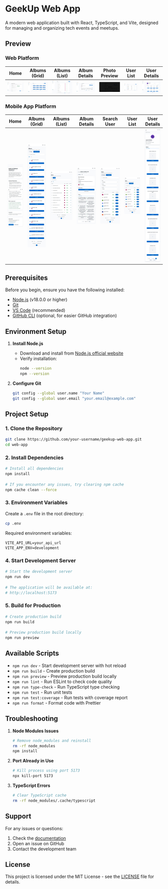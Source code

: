 # GeekUp Web App

A modern web application built with React, TypeScript, and Vite, designed for managing and organizing tech events and meetups.

## Preview

### Web Platform

| Home | Albums (Grid) | Albums (List) | Album Details | Photo Preview | User List | User Details |
|------|---------------|---------------|--------------|---------------|-----------|-------------|
| ![Home](result/Web/home.jpeg) | ![Albums Grid](result/Web/Albums_GridView.jpeg) | ![Albums List](result/Web/Album_ListView.jpeg) | ![Album Details](result/Web/Album_Details.jpeg) | ![Photo Preview](result/Web/Photo_Preview.jpeg) | ![User List](result/Web/User.jpeg) | ![User Details](result/Web/User_Details.jpeg) |

### Mobile App Platform

| Home | Albums (Grid) | Albums (List) | Album Details | Search User | User List | User Details |
|------|---------------|---------------|--------------|-------------|-----------|-------------|
| ![Home App](result/App/Home_app.jpeg) | ![Albums Grid App](result/App/Album_GridView_app.jpeg) | ![Albums List App](result/App/Album_Listview_app.jpeg) | ![Album Details App](result/App/Album_Details_app.jpeg) | ![Search User App](result/App/Search_User_app.jpeg) | ![User App](result/App/User_app.jpeg) | ![User Details App](result/App/User_Details_app.jpeg) |

## Prerequisites

Before you begin, ensure you have the following installed:
- [Node.js](https://nodejs.org/) (v18.0.0 or higher)
- [Git](https://git-scm.com/)
- [VS Code](https://code.visualstudio.com/) (recommended)
- [GitHub CLI](https://cli.github.com/) (optional, for easier GitHub integration)

## Environment Setup

1. **Install Node.js**
   - Download and install from [Node.js official website](https://nodejs.org/)
   - Verify installation:
     ```bash
     node --version
     npm --version
     ```

2. **Configure Git**
   ```bash
   git config --global user.name "Your Name"
   git config --global user.email "your.email@example.com"
   ```

## Project Setup

### 1. Clone the Repository

```bash
git clone https://github.com/your-username/geekup-web-app.git
cd web-app
```

### 2. Install Dependencies

```bash
# Install all dependencies
npm install

# If you encounter any issues, try clearing npm cache
npm cache clean --force
```

### 3. Environment Variables

Create a `.env` file in the root directory:

```bash
cp .env
```

Required environment variables:
```
VITE_API_URL=your_api_url
VITE_APP_ENV=development
```

### 4. Start Development Server

```bash
# Start the development server
npm run dev

# The application will be available at:
# http://localhost:5173
```

### 5. Build for Production

```bash
# Create production build
npm run build

# Preview production build locally
npm run preview
```

## Available Scripts

- `npm run dev` - Start development server with hot reload
- `npm run build` - Create production build
- `npm run preview` - Preview production build locally
- `npm run lint` - Run ESLint to check code quality
- `npm run type-check` - Run TypeScript type checking
- `npm run test` - Run unit tests
- `npm run test:coverage` - Run tests with coverage report
- `npm run format` - Format code with Prettier
<!-- 
## Development Guidelines

1. **Code Style**
   - Follow the ESLint and Prettier configurations
   - Use TypeScript for all new files
   - Write meaningful commit messages

2. **Git Workflow**
   ```bash
   # Create a new branch
   git checkout -b feature/your-feature-name

   # After making changes
   git add .
   git commit -m "feat: your feature description"
   git push origin feature/your-feature-name
   ```

3. **Testing**
   - Write tests for new features
   - Maintain test coverage above 80%
   - Run tests before committing -->

## Troubleshooting

1. **Node Modules Issues**
   ```bash
   # Remove node_modules and reinstall
   rm -rf node_modules
   npm install
   ```

2. **Port Already in Use**
   ```bash
   # Kill process using port 5173
   npx kill-port 5173
   ```

3. **TypeScript Errors**
   ```bash
   # Clear TypeScript cache
   rm -rf node_modules/.cache/typescript
   ```

## Support

For any issues or questions:
1. Check the [documentation](docs/)
2. Open an issue on GitHub
3. Contact the development team

## License

This project is licensed under the MIT License - see the [LICENSE](LICENSE) file for details.
<!-- 
# React + TypeScript + Vite

This template provides a minimal setup to get React working in Vite with HMR and some ESLint rules.

Currently, two official plugins are available:

- [@vitejs/plugin-react](https://github.com/vitejs/vite-plugin-react/blob/main/packages/plugin-react) uses [Babel](https://babeljs.io/) for Fast Refresh
- [@vitejs/plugin-react-swc](https://github.com/vitejs/vite-plugin-react/blob/main/packages/plugin-react-swc) uses [SWC](https://swc.rs/) for Fast Refresh

## Expanding the ESLint configuration

If you are developing a production application, we recommend updating the configuration to enable type-aware lint rules:

```js
export default tseslint.config({
  extends: [
    // Remove ...tseslint.configs.recommended and replace with this
    ...tseslint.configs.recommendedTypeChecked,
    // Alternatively, use this for stricter rules
    ...tseslint.configs.strictTypeChecked,
    // Optionally, add this for stylistic rules
    ...tseslint.configs.stylisticTypeChecked,
  ],
  languageOptions: {
    // other options...
    parserOptions: {
      project: ['./tsconfig.node.json', './tsconfig.app.json'],
      tsconfigRootDir: import.meta.dirname,
    },
  },
})
```

You can also install [eslint-plugin-react-x](https://github.com/Rel1cx/eslint-react/tree/main/packages/plugins/eslint-plugin-react-x) and [eslint-plugin-react-dom](https://github.com/Rel1cx/eslint-react/tree/main/packages/plugins/eslint-plugin-react-dom) for React-specific lint rules:

```js
// eslint.config.js
import reactX from 'eslint-plugin-react-x'
import reactDom from 'eslint-plugin-react-dom'

export default tseslint.config({
  plugins: {
    // Add the react-x and react-dom plugins
    'react-x': reactX,
    'react-dom': reactDom,
  },
  rules: {
    // other rules...
    // Enable its recommended typescript rules
    ...reactX.configs['recommended-typescript'].rules,
    ...reactDom.configs.recommended.rules,
  },
})
``` -->
